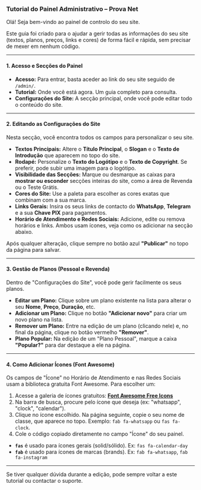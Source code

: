 ### **Tutorial do Painel Administrativo – Prova Net**

Olá! Seja bem-vindo ao painel de controlo do seu site.

Este guia foi criado para o ajudar a gerir todas as informações do seu site (textos, planos, preços, links e cores) de forma fácil e rápida, sem precisar de mexer em nenhum código.

---

#### **1. Acesso e Secções do Painel**

* **Acesso:** Para entrar, basta aceder ao link do seu site seguido de `/admin/`.
* **Tutorial:** Onde você está agora. Um guia completo para consulta.
* **Configurações do Site:** A secção principal, onde você pode editar todo o conteúdo do site.

---

#### **2. Editando as Configurações do Site**

Nesta secção, você encontra todos os campos para personalizar o seu site.

* **Textos Principais:** Altere o **Título Principal**, o **Slogan** e o **Texto de Introdução** que aparecem no topo do site.
* **Rodapé:** Personalize o **Texto do Logótipo** e o **Texto de Copyright**. Se preferir, pode subir uma imagem para o logótipo.
* **Visibilidade das Secções:** Marque ou desmarque as caixas para **mostrar ou esconder** secções inteiras do site, como a área de Revenda ou o Teste Grátis.
* **Cores do Site:** Use a paleta para escolher as cores exatas que combinam com a sua marca.
* **Links Gerais:** Insira os seus links de contacto do **WhatsApp**, **Telegram** e a sua **Chave PIX** para pagamentos.
* **Horário de Atendimento e Redes Sociais:** Adicione, edite ou remova horários e links. Ambos usam ícones, veja como os adicionar na secção abaixo.

Após qualquer alteração, clique sempre no botão azul **"Publicar"** no topo da página para salvar.

---

#### **3. Gestão de Planos (Pessoal e Revenda)**

Dentro de "Configurações do Site", você pode gerir facilmente os seus planos.

* **Editar um Plano:** Clique sobre um plano existente na lista para alterar o seu **Nome**, **Preço**, **Duração**, etc.
* **Adicionar um Plano:** Clique no botão **"Adicionar novo"** para criar um novo plano na lista.
* **Remover um Plano:** Entre na edição de um plano (clicando nele) e, no final da página, clique no botão vermelho **"Remover"**.
* **Plano Popular:** Na edição de um "Plano Pessoal", marque a caixa **"Popular?"** para dar destaque a ele na página.

---

#### **4. Como Adicionar Ícones (Font Awesome)**

Os campos de "Ícone" no Horário de Atendimento e nas Redes Sociais usam a biblioteca gratuita Font Awesome. Para escolher um:

1.  Acesse a galeria de ícones gratuitos: [**Font Awesome Free Icons**](https://fontawesome.com/v6/search?o=r&m=free)
2.  Na barra de busca, procure pelo ícone que deseja (ex: "whatsapp", "clock", "calendar").
3.  Clique no ícone escolhido. Na página seguinte, copie o seu nome de classe, que aparece no topo. Exemplo: `fab fa-whatsapp` ou `fas fa-clock`.
4.  Cole o código copiado diretamente no campo "Ícone" do seu painel.

* **`fas`** é usado para ícones gerais (solid/sólido). Ex: `fas fa-calendar-day`
* **`fab`** é usado para ícones de marcas (brands). Ex: `fab fa-whatsapp`, `fab fa-instagram`

---

Se tiver qualquer dúvida durante a edição, pode sempre voltar a este tutorial ou contactar o suporte.